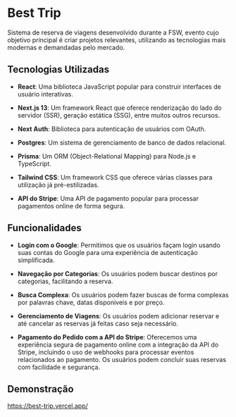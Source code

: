 # Best Trip

Sistema de reserva de viagens desenvolvido durante a FSW, evento cujo objetivo principal é criar projetos relevantes, utilizando as tecnologias mais modernas e demandadas pelo mercado.

## Tecnologias Utilizadas

- **React**: Uma biblioteca JavaScript popular para construir interfaces de usuário interativas.

- **Next.js 13**: Um framework React que oferece renderização do lado do servidor (SSR), geração estática (SSG), entre muitos outros recursos.

- **Next Auth**: Biblioteca para autenticação de usuários com OAuth.

- **Postgres**: Um sistema de gerenciamento de banco de dados relacional.

- **Prisma**: Um ORM (Object-Relational Mapping) para Node.js e TypeScript.

- **Tailwind CSS**: Um framework CSS que oferece várias classes para utilização já pré-estilizadas.

- **API do Stripe**: Uma API de pagamento popular para processar pagamentos online de forma segura.

## Funcionalidades

- **Login com o Google**: Permitimos que os usuários façam login usando suas contas do Google para uma experiência de autenticação simplificada.

- **Navegação por Categorias**: Os usuários podem buscar destinos por categorias, facilitando a reserva.

- **Busca Complexa**: Os usuários podem fazer buscas de forma complexas por palavras chave, datas disponíveis e por preço.

- **Gerenciamento de Viagens**: Os usuários podem adicionar reservar e até cancelar as reservas já feitas caso seja necessário.

- **Pagamento do Pedido com a API do Stripe**: Oferecemos uma experiência segura de pagamento online com a integração da API do Stripe, incluindo o uso de webhooks para processar eventos relacionados ao pagamento. Os usuários podem concluir suas reservas com facilidade e segurança.

## Demonstração

https://best-trip.vercel.app/

